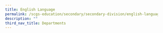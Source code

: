 ```yaml
---
title: English Language
permalink: /scgs-education/secondary/secondary-division/english-languague/
description: ""
third_nav_title: Departments
---
```


